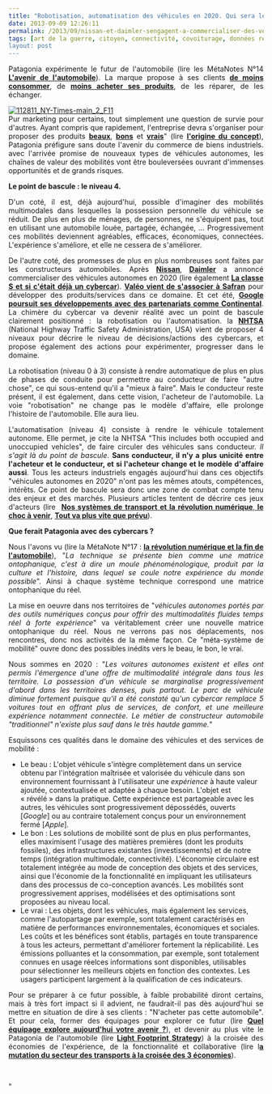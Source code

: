 ```yaml
---
title: "Robotisation, automatisation des véhicules en 2020. Qui sera le Patagonia de l'automobile ?"
date: 2013-09-09 12:26:11
permalink: /2013/09/nissan-et-daimler-sengagent-a-commercialiser-des-voitures-autonomes-en-2020-risques-et-opportunites.html
tags: [art de la guerre, citoyen, connectivité, covoiturage, données réelles, economie circulaire, économie de l'expérience, économie du quaternaire, économie fonctionnalité, Efficacité énergétique, externalité, FORD, google, innovation, intelligence collective, internet, internet des objets, management de la mobilité, Service de mobilité, Véhicule, véhicule mono-usage, véhicule propre]
layout: post
---
```


<p style="text-align: justify">Patagonia expérimente le futur de l'automobile (lire les MétaNotes N°14 <strong><a href="https://gabrielplassat.github.io/transportsdufutur/2012/07/lavenir-de-lautomobile.html" target="_blank">L'avenir de l'automobile</a></strong>). La marque propose à ses clients <strong><a href="http://online.wsj.com/article/SB10001424052702303513404577352221465986612.html" target="_blank">de moins consommer</a></strong>, de <strong><a href="http://www.patagonia.com/email/11/112811.html" target="_blank">moins acheter ses produits</a></strong>, de les réparer, de les échanger.   </p> <p style="text-align: justify"> <a class="asset-img-link" href="http://featherfiles.aviary.com/2013-09-09/f77694d11/e1c41ee001054b14b1a259cdcaadbac3_hires.png"><img alt="112811_NY-Times-main_2_F11" class="asset  asset-image at-xid-6a0120a66d2ad4970b019aff475d5c970d" src="/wp-content/uploads/sites/6/old/6a0120a66d2ad4970b019aff475d5c970d-320wi.png" style="margin-left: auto;margin-right: auto" title="112811_NY-Times-main_2_F11" /></a><br />Pur marketing pour certains, tout simplement une question de survie pour d'autres. Ayant compris que rapidement, l'entreprise devra s'organiser pour proposer des produits <strong><a href="http://www.patagonia.com/eu/frFR/ambassadors" target="_blank">beaux</a></strong>, <strong><a href="http://www.patagonia.com/eu/frFR/footprint?LAC=frFR&assetid=23429&ln=451" target="_blank">bons</a></strong> et <strong><a href="http://instagram.com/wornwear" target="_blank">vrais</a></strong>" (lire <strong><a href="http://noubel.fr/questions-parfumees/" target="_blank">l'origine du concept</a></strong>), Patagonia préfigure sans doute l'avenir du commerce de biens industriels. avec l'arrivée promise de nouveaux types de véhicules autonomes, les chaînes de valeur des mobilités vont être bouleversées ouvrant d'immenses opportunités et de grands risques. </p>  <!--more-->      <p style="text-align: justify"><strong>Le point de bascule : le niveau 4.</strong></p> <p style="text-align: justify">D'un coté, il est, déjà aujourd'hui, possible d'imaginer des mobilités multimodales dans lesquelles la possession personnelle du véhicule se réduit. De plus en plus de ménages, de personnes, ne s'équipent pas, tout en utilisant une automobile louée, partagée, échangée, ... Progressivement ces mobilités deviennent agréables, efficaces, économiques, connectées. L'expérience s'améliore, et elle ne cessera de s'améliorer. </p> <p style="text-align: justify">De l'autre coté, des promesses de plus en plus nombreuses sont faites par les constructeurs automobiles. Après <strong><a href="http://www.bloomberg.com/news/2013-08-27/nissan-sets-goal-of-bringing-first-self-driving-cars-by-2020.html" target="_blank">Nissan</a></strong>, <strong><a href="http://www.timeslive.co.za/thetimes/2013/09/09/daimler-to-wheel-out-self-drive-car-by-2020" target="_blank">Daimler</a></strong> a annoncé commercialiser des véhicules autonomes en 2020 (lire également <strong><a href="https://gabrielplassat.github.io/transportsdufutur/2013/07/prochaine-mercedes-classe-s-et-si-cetait-deja-un-cybercar.html" target="_blank">La classe S et si c'était déjà un cybercar</a></strong>). <strong><a href="http://www.safran-group.com/site-safran/presse-et-medias/communiques-de-presse/2013/article/valeo-et-safran-signent-un-accord?13181" target="_blank">Valéo vient de s'associer à Safran</a></strong> pour développer des produits/services dans ce domaine. Et cet été, <strong><a href="http://www.reuters.com/article/2013/08/21/us-germany-selfdrive-idUSBRE97K0RM20130821" target="_blank">Google poursuit ses développements avec des partenariats comme Continental</a></strong>. La chimère du cybercar va devenir réalité avec un point de bascule clairement positionné : la robotisation ou l'automatisation. la <a href="http://www.nhtsa.gov/About+NHTSA/Press+Releases/U.S.+Department+of+Transportation+Releases+Policy+on+Automated+Vehicle+Development" target="_blank"><strong>NHTSA</strong> </a>(National Highway Traffic Safety Administration, USA) vient de proposer 4 niveaux pour décrire le niveau de décisions/actions des cybercars, et propose également des actions pour expérimenter, progresser dans le domaine.</p> <p style="text-align: justify">La robotisation (niveau 0 à 3) consiste à rendre automatique de plus en plus de phases de conduite pour permettre au conducteur de faire "autre chose", ce qui sous-entend qu'il a "mieux à faire". Mais le conducteur reste présent, il est également, dans cette vision, l'acheteur de l'automobile. La voie "robotisation" ne change pas le modèle d'affaire, elle prolonge l'histoire de l'automobile. Elle aura lieu.</p> <p style="text-align: justify">L'automatisation (niveau 4) consiste à rendre le véhicule totalement autonome. Elle permet, je cite la NHTSA "This includes both occupied and unoccupied vehicles", de faire circuler des véhicules sans conducteur. <em>Il s'agit là du point de bascule</em>. <strong>Sans conducteur, il n'y a plus unicité entre l'acheteur et le conducteur, et si l'acheteur change et le modèle d'affaire aussi</strong>. Tous les acteurs industriels engagés aujourd'hui dans ces objectifs "véhicules autonomes en 2020" n'ont pas les mêmes atouts, compétences, intérêts. Ce point de bascule sera donc une zone de combat compte tenu des enjeux et des marchés. Plusieurs articles tentent de décrire ces jeux d'acteurs (lire  <strong><a href="https://gabrielplassat.github.io/transportsdufutur/2012/04/nos-systemes-de-transport-et-la-revolution-numerique-pourquoi-cela-va-tout-changer.html" target="_blank">Nos systèmes de transport et la révolution numérique</a></strong>,<strong><a href="https://gabrielplassat.github.io/transportsdufutur/2012/09/lindustrie-automobile-a-choisi-de-concevoir-developper-et-commercialiser-des-produits-qui-sadaptent-a-tous-les-territoires.html" target="_blank"> le choc à venir</a></strong>, <strong><a href="https://gabrielplassat.github.io/transportsdufutur/2012/09/la-google-car-va-rouler-en-californie-tout-va-plus-vite-que-prevu-le-point-de-basculement-se-rapproc.html" target="_blank">Tout va plus vite que prévu</a></strong>).</p> <p style="text-align: justify"><strong>Que ferait Patagonia avec des cybercars ?</strong></p> <p style="text-align: justify">Nous l'avons vu (lire la MétaNote N°17 : <strong><a href="https://gabrielplassat.github.io/transportsdufutur/2013/08/metanote-17-la-mutation-numerique-nengendre-pas-seulement-de-nouveaux-moyens-de-transports-elle-modi.html" target="_blank">la révolution numérique et la fin de l'automobile</a></strong>), "<em>La technique se présente bien comme une matrice ontophanique, c'est à dire un moule phénoménologique, produit par la culture et l'histoire, dans lequel se coule notre expérience du monde possible</em>". Ainsi à chaque système technique correspond une matrice ontophanique du réel. </p> <p style="text-align: justify">La mise en oeuvre dans nos territoires de "<em>véhicules autonomes portés par des outils numériques conçus pour offrir des multimodalités fluides temps réel à forte expérience</em>" va véritablement créer une nouvelle matrice ontophanique du réel. Nous ne verrons pas nos déplacements, nos rencontres, donc nos activités de la même façon. Ce "méta-système de mobilité" ouvre donc des possibles inédits vers le beau, le bon, le vrai.</p> <p style="text-align: justify">Nous sommes en 2020 : "<em>Les voitures autonomes existent et elles ont permis l'émergence d'une offre de multimodalité intégrale dans tous les territoire. La possession d'un véhicule se marginalise progressivement d'abord dans les territoires denses, puis partout. Le parc de véhicule diminue fortement puisque qu'il a été constaté qu'un cybercar remplace 5 voitures tout en offrant plus de services, de confort, et une meilleure expérience notamment connectée. Le métier de constructeur automobile "traditionnel" n'existe plus sauf dans le très hautde gamme.</em>"</p> <p style="text-align: justify">Esquissons ces qualités dans le domaine des véhicules et des services de mobilité :</p> <ul> <li>Le beau : L'objet véhicule s'intègre complètement dans un service obtenu par l'intégration maîtrisée et valorisée du véhicule dans son environnement fournissant à l'utilisateur une <em>expérience</em> à haute valeur ajoutée, contextualisée et adaptée à chaque besoin. L'objet est « révélé » dans la pratique. Cette expérience est partageable avec les autres, les véhicules sont progressivement dépossédés, ouverts [<em>Google</em>] ou au contraire totalement conçus pour un environnement fermé [<em>Apple</em>].</li> <li>Le bon : Les solutions de mobilité sont de plus en plus performantes, elles maximisent l'usage des matières premières (dont les produits fossiles), des infrastructures existantes (investissements) et de notre temps (intégration multimodale, connectivité). L'économie circulaire est totalement intégrée au mode de conception des objets et des services, ainsi que l'économie de la fonctionnalité en impliquant les utilisateurs dans des processus de co-conception avancés. Les mobilités sont progressivement apprises, modélisées et des optimisations sont proposées au niveau local.</li> <li>Le vrai : Les objets, dont les véhicules, mais également les services, comme l'autopartage par exemple, sont totalement caractérisés en matière de performances environnementales, économiques et sociales. Les coûts et les bénéfices sont établis, partagés en toute transparence à tous les acteurs, permettant d'améliorer fortement la réplicabilité. Les émissions polluantes et la consommation, par exemple, sont totalement connues en usage réelces informations sont disponibles, utilisables pour sélectionner les meilleurs objets en fonction des contextes. Les usagers participent largement à la qualification de ces indicateurs.</li> </ul> <p style="text-align: justify">Pour se préparer à ce futur possible, à faible probabilité diront certains, mais à très fort impact si il advient, ne faudrait-il pas dès aujourd'hui se mettre en situation de dire à ses clients : "N'acheter pas cette automobile". Et pour cela, former des équipages pour explorer ce futur (lire <strong><a href="https://gabrielplassat.github.io/transportsdufutur/2013/02/quel-equipage-explore-aujourdhui-votre-avenir-vos-prochains-modeles-daffaires.html" target="_blank">Quel équipage explore aujourd'hui votre avenir ?</a></strong>), et devenir au plus vite le Patagonia de l'automobile (lire <strong><a href="https://gabrielplassat.github.io/transportsdufutur/2013/07/light-foot-print-strategy.html" target="_blank">Light Footprint Strategy</a></strong>) à la croisée des économies de l'expérience, de la fonctionnalité et collaborative (lire l<strong><a href="https://gabrielplassat.github.io/transportsdufutur/2013/03/la-mutation-du-secteur-des-transports-a-la-croisee-de-3-economies.html" target="_blank">a mutation du secteur des transports à la croisée des 3 économies</a></strong>).</p> <p style="text-align: justify"> </p>"
